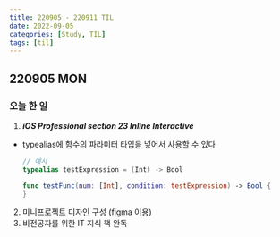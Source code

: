 ```yaml
---
title: 220905 - 220911 TIL
date: 2022-09-05
categories: [Study, TIL]
tags: [til]
---
```


## 220905 MON

### 오늘 한 일

1.   **_iOS Professional section 23 Inline Interactive_**

-   typealias에 함수의 파라미터 타입을 넣어서 사용할 수 있다

    ```swift
    // 예시
    typealias testExpression = (Int) -> Bool
    
    func testFunc(num: [Int], condition: testExpression) -> Bool {
    }
    ```

2.   미니프로젝트 디자인 구성 (figma 이용)
3.   비전공자를 위한 IT 지식 책 완독



